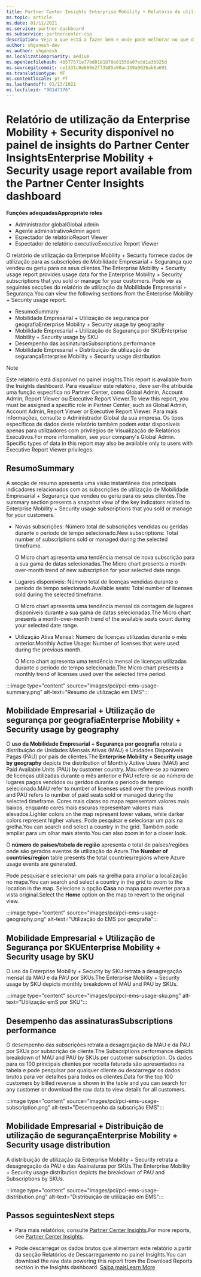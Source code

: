 ```yaml
---
title: Partner Center Insights Enterprise Mobility + Relatório de utilização de segurança
ms.topic: article
ms.date: 01/11/2021
ms.service: partner-dashboard
ms.subservice: partnercenter-csp
description: Veja o que está a fazer bem e onde pode melhorar no que diz respeito ao uso das assinaturas Enterprise Mobility + Security que vende ou gere para os seus clientes.
author: shganesh-dev
ms.author: shganesh
ms.localizationpriority: medium
ms.openlocfilehash: 48577571e77bd0181b78e01558a07edd1a3b925d
ms.sourcegitcommit: ce1331c0e600e2f73b85a90ac159a9026ab6a691
ms.translationtype: MT
ms.contentlocale: pt-PT
ms.lasthandoff: 01/13/2021
ms.locfileid: "98147176"
---
```

# <a name="enterprise-mobility--security-usage-report-available-from-the-partner-center-insights-dashboard"></a><span data-ttu-id="564b5-103">Relatório de utilização da Enterprise Mobility + Security disponível no painel de insights do Partner Center Insights</span><span class="sxs-lookup"><span data-stu-id="564b5-103">Enterprise Mobility + Security usage report available from the Partner Center Insights dashboard</span></span>

<span data-ttu-id="564b5-104">**Funções adequadas**</span><span class="sxs-lookup"><span data-stu-id="564b5-104">**Appropriate roles**</span></span>
- <span data-ttu-id="564b5-105">Administrador global</span><span class="sxs-lookup"><span data-stu-id="564b5-105">Global admin</span></span>
- <span data-ttu-id="564b5-106">Agente administrativo</span><span class="sxs-lookup"><span data-stu-id="564b5-106">Admin agent</span></span>
- <span data-ttu-id="564b5-107">Espectador de relatório</span><span class="sxs-lookup"><span data-stu-id="564b5-107">Report Viewer</span></span>
- <span data-ttu-id="564b5-108">Espectador de relatório executivo</span><span class="sxs-lookup"><span data-stu-id="564b5-108">Executive Report Viewer</span></span>

<span data-ttu-id="564b5-109">O relatório de utilização da Enterprise Mobility + Security fornece dados de utilização para as subscrições de Mobilidade Empresarial + Segurança que vendeu ou geriu para os seus clientes.</span><span class="sxs-lookup"><span data-stu-id="564b5-109">The Enterprise Mobility + Security usage report provides usage data for the Enterprise Mobility + Security subscriptions that you sold or manage for your customers.</span></span> <span data-ttu-id="564b5-110">Pode ver as seguintes secções do relatório de utilização da Mobilidade Empresarial + Segurança.</span><span class="sxs-lookup"><span data-stu-id="564b5-110">You can view the following sections from the Enterprise Mobility + Security usage report.</span></span>

- <span data-ttu-id="564b5-111">Resumo</span><span class="sxs-lookup"><span data-stu-id="564b5-111">Summary</span></span>
- <span data-ttu-id="564b5-112">Mobilidade Empresarial + Utilização de segurança por geografia</span><span class="sxs-lookup"><span data-stu-id="564b5-112">Enterprise Mobility + Security usage by geography</span></span>
- <span data-ttu-id="564b5-113">Mobilidade Empresarial + Utilização de Segurança por SKU</span><span class="sxs-lookup"><span data-stu-id="564b5-113">Enterprise Mobility + Security usage by SKU</span></span>
- <span data-ttu-id="564b5-114">Desempenho das assinaturas</span><span class="sxs-lookup"><span data-stu-id="564b5-114">Subscriptions performance</span></span>
- <span data-ttu-id="564b5-115">Mobilidade Empresarial + Distribuição de utilização de segurança</span><span class="sxs-lookup"><span data-stu-id="564b5-115">Enterprise Mobility + Security usage distribution</span></span>

 > [!NOTE]
 > <span data-ttu-id="564b5-116">Este relatório está disponível no painel insights.</span><span class="sxs-lookup"><span data-stu-id="564b5-116">This report is available from the Insights dashboard.</span></span> <span data-ttu-id="564b5-117">Para visualizar este relatório, deve ser-lhe atribuída uma função específica no Partner Center, como Global Admin, Account Admin, Report Viewer ou Executive Report Viewer.</span><span class="sxs-lookup"><span data-stu-id="564b5-117">To view this report, you must be assigned a specific role in Partner Center, such as Global Admin, Account Admin, Report Viewer or Executive Report Viewer.</span></span> <span data-ttu-id="564b5-118">Para mais informações, consulte o Administrador Global da sua empresa. Os tipos específicos de dados deste relatório também podem estar disponíveis apenas para utilizadores com privilégios de Visualização de Relatórios Executivos.</span><span class="sxs-lookup"><span data-stu-id="564b5-118">For more information, see your company's Global Admin. Specific types of data in this report may also be available only to users with Executive Report Viewer privileges.</span></span>

## <a name="summary"></a><span data-ttu-id="564b5-119">Resumo</span><span class="sxs-lookup"><span data-stu-id="564b5-119">Summary</span></span>

<span data-ttu-id="564b5-120">A secção de resumo apresenta uma visão instantânea dos principais indicadores relacionados com as subscrições de utilização de Mobilidade Empresarial + Segurança que vendeu ou geriu para os seus clientes.</span><span class="sxs-lookup"><span data-stu-id="564b5-120">The summary section presents a snapshot view of the key indicators related to Enterprise Mobility + Security usage subscriptions that you sold or manage for your customers.</span></span> 

- <span data-ttu-id="564b5-121">Novas subscrições: Número total de subscrições vendidas ou geridas durante o período de tempo selecionado.</span><span class="sxs-lookup"><span data-stu-id="564b5-121">New subscriptions: Total number of subscriptions sold or managed during the selected timeframe.</span></span>

   <span data-ttu-id="564b5-122">O Micro chart apresenta uma tendência mensal de nova subscrição para a sua gama de datas selecionadas.</span><span class="sxs-lookup"><span data-stu-id="564b5-122">The Micro chart presents a month-over-month trend of new subscription for your selected date range.</span></span>

- <span data-ttu-id="564b5-123">Lugares disponíveis: Número total de licenças vendidas durante o período de tempo selecionado.</span><span class="sxs-lookup"><span data-stu-id="564b5-123">Available seats: Total number of licenses sold during the selected timeframe.</span></span>

   <span data-ttu-id="564b5-124">O Micro chart apresenta uma tendência mensal da contagem de lugares disponíveis durante a sua gama de datas selecionadas.</span><span class="sxs-lookup"><span data-stu-id="564b5-124">The Micro chart presents a month-over-month trend of the available seats count during your selected date range.</span></span>

- <span data-ttu-id="564b5-125">Utilização Ativa Mensal: Número de licenças utilizadas durante o mês anterior.</span><span class="sxs-lookup"><span data-stu-id="564b5-125">Monthly Active Usage: Number of licenses that were used during the previous month.</span></span>

   <span data-ttu-id="564b5-126">O Micro chart apresenta uma tendência mensal de licenças utilizadas durante o período de tempo selecionado.</span><span class="sxs-lookup"><span data-stu-id="564b5-126">The Micro chart presents a monthly trend of licenses used over the selected time period.</span></span>

:::image type="content" source="images/pci/pci-ems-usage-summary.png" alt-text="Resumo de utilização em EMS":::

## <a name="enterprise-mobility--security-usage-by-geography"></a><span data-ttu-id="564b5-128">Mobilidade Empresarial + Utilização de segurança por geografia</span><span class="sxs-lookup"><span data-stu-id="564b5-128">Enterprise Mobility + Security usage by geography</span></span>

<span data-ttu-id="564b5-129">O **uso da Mobilidade Empresarial + Segurança por geografia** retrata a distribuição de Unidades Mensais Ativas (MAU) e Unidades Disponíveis Pagas (PAU) por país de clientes.</span><span class="sxs-lookup"><span data-stu-id="564b5-129">The **Enterprise Mobility + Security usage by geography** depicts the distribution of Monthly Active Users (MAU) and Paid Available Units (PAU) by customer country.</span></span> <span data-ttu-id="564b5-130">Mau refere-se ao número de licenças utilizadas durante o mês anterior e PAU refere-se ao número de lugares pagos vendidos ou geridos durante o período de tempo selecionado.</span><span class="sxs-lookup"><span data-stu-id="564b5-130">MAU refer to number of licenses used over the previous month and PAU refers to number of paid seats sold or managed during the selected timeframe.</span></span> <span data-ttu-id="564b5-131">Cores mais claras no mapa representam valores mais baixos, enquanto cores mais escuras representam valores mais elevados.</span><span class="sxs-lookup"><span data-stu-id="564b5-131">Lighter colors on the map represent lower values, while darker colors represent higher values.</span></span> <span data-ttu-id="564b5-132">Pode pesquisar e selecionar um país na grelha.</span><span class="sxs-lookup"><span data-stu-id="564b5-132">You can search and select a country in the grid.</span></span> <span data-ttu-id="564b5-133">Também pode ampliar para um olhar mais atento.</span><span class="sxs-lookup"><span data-stu-id="564b5-133">You can also zoom in for a closer look.</span></span>

<span data-ttu-id="564b5-134">O **número de países/tabela de região** apresenta o total de países/regiões onde são gerados eventos de utilização do Azure.</span><span class="sxs-lookup"><span data-stu-id="564b5-134">The **Number of countries/region** table presents the total countries/regions where Azure usage events are generated.</span></span>

<span data-ttu-id="564b5-135">Pode pesquisar e selecionar um país na grelha para ampliar a localização no mapa.</span><span class="sxs-lookup"><span data-stu-id="564b5-135">You can search and select a country in the grid to zoom to the location in the map.</span></span> <span data-ttu-id="564b5-136">Selecione a opção **Casa** no mapa para reverter para a vista original.</span><span class="sxs-lookup"><span data-stu-id="564b5-136">Select the **Home** option on the map to revert to the original view.</span></span>

:::image type="content" source="images/pci/pci-ems-usage-geography.png" alt-text="Utilização do EMS por geografia":::

## <a name="enterprise-mobility--security-usage-by-sku"></a><span data-ttu-id="564b5-138">Mobilidade Empresarial + Utilização de Segurança por SKU</span><span class="sxs-lookup"><span data-stu-id="564b5-138">Enterprise Mobility + Security usage by SKU</span></span>

<span data-ttu-id="564b5-139">O uso da Enterprise Mobility + Security by SKU retrata a desagregação mensal da MAU e da PAU por SKUs.</span><span class="sxs-lookup"><span data-stu-id="564b5-139">The Enterprise Mobility + Security usage by SKU depicts monthly breakdown of MAU and PAU by SKUs.</span></span>

:::image type="content" source="images/pci/pci-ems-usage-sku.png" alt-text="Utilização emS por SKU":::

## <a name="subscriptions-performance"></a><span data-ttu-id="564b5-141">Desempenho das assinaturas</span><span class="sxs-lookup"><span data-stu-id="564b5-141">Subscriptions performance</span></span>

<span data-ttu-id="564b5-142">O desempenho das subscrições retrata a desagregação da MAU e da PAU por SKUs por subscrição de cliente.</span><span class="sxs-lookup"><span data-stu-id="564b5-142">The Subscriptions performance depicts breakdown of MAU and PAU by SKUs per customer subscription.</span></span> <span data-ttu-id="564b5-143">Os dados para os 100 principais clientes por receita faturada são apresentados na tabela e pode pesquisar por qualquer cliente ou descarregar os dados brutos para ver detalhes para todos os clientes.</span><span class="sxs-lookup"><span data-stu-id="564b5-143">Data for the top 100 customers by billed revenue is shown in the table and you can search for any customer or download the raw data to view details for all customers.</span></span>

:::image type="content" source="images/pci/pci-ems-usage-subscription.png" alt-text="Desempenho da subscrição EMS":::

## <a name="enterprise-mobility--security-usage-distribution"></a><span data-ttu-id="564b5-145">Mobilidade Empresarial + Distribuição de utilização de segurança</span><span class="sxs-lookup"><span data-stu-id="564b5-145">Enterprise Mobility + Security usage distribution</span></span>

<span data-ttu-id="564b5-146">A distribuição de utilização da Enterprise Mobility + Security retrata a desagregação da PAU e das Assinaturas por SKUs.</span><span class="sxs-lookup"><span data-stu-id="564b5-146">The Enterprise Mobility + Security usage distribution depicts the breakdown of PAU and Subscriptions by SKUs.</span></span>

:::image type="content" source="images/pci/pci-ems-usage-distribution.png" alt-text="Distribuição de utilização em EMS":::

## <a name="next-steps"></a><span data-ttu-id="564b5-148">Passos seguintes</span><span class="sxs-lookup"><span data-stu-id="564b5-148">Next steps</span></span>

- <span data-ttu-id="564b5-149">Para mais relatórios, consulte [Partner Center Insights](partner-center-insights.md).</span><span class="sxs-lookup"><span data-stu-id="564b5-149">For more reports, see [Partner Center Insights](partner-center-insights.md).</span></span>

- <span data-ttu-id="564b5-150">Pode descarregar os dados brutos que alimentam este relatório a partir da secção Relatórios de Descarregamento no painel Insights.</span><span class="sxs-lookup"><span data-stu-id="564b5-150">You can download the raw data powering this report from the Download Reports section in the Insights dashboard.</span></span> [<span data-ttu-id="564b5-151">Saiba mais</span><span class="sxs-lookup"><span data-stu-id="564b5-151">Learn More</span></span>](pci-download-reports.md) 
